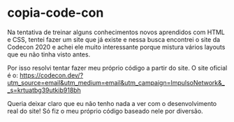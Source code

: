 # copia-code-con

Na tentativa de treinar alguns conhecimentos novos aprendidos com HTML e CSS, tentei fazer um site que já existe e nessa busca encontrei o site da Codecon 2020 e achei ele muito interessante porque mistura vários layouts que eu não tinha visto antes.

Por isso resolvi tentar fazer meu próprio código a partir do site. O site oficial é o: https://codecon.dev/?utm_source=email&utm_medium=email&utm_campaign=ImpulsoNetwork&__s=krtuatbg39utkib918bh

Queria deixar claro que eu não tenho nada a ver com o desenvolvimento real do site! Só fiz o meu próprio código baseado nele por diversão.
